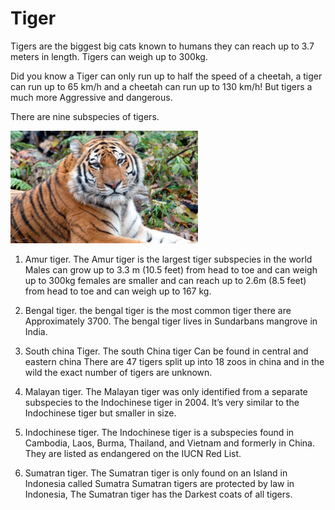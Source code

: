 # Tiger

Tigers are the biggest big cats known to humans they can reach up to  3.7 meters in length. Tigers can weigh up to 300kg.

Did you know a Tiger can only run up to half the speed of a cheetah, a tiger can run up to 65 km/h and a cheetah can run up to 130 km/h! But tigers a much more Aggressive and dangerous.

 There are nine subspecies of tigers.

 ![Tiger](amur_tiger.png)

 1. Amur tiger. The Amur tiger is the largest tiger subspecies in the world Males can grow up to 3.3 m (10.5 feet) from head to toe and can weigh up to 300kg  females are smaller and can reach up to 2.6m (8.5 feet) from head to toe and can weigh up to 167 kg.

 2. Bengal tiger. the bengal tiger is the most common tiger there are Approximately 3700. The bengal tiger lives in Sundarbans mangrove in India.

 3. South china Tiger. The south China tiger Can be found in central and eastern china There are 47 tigers split up into 18 zoos in china and in the wild the exact number of tigers are unknown.

 4. Malayan tiger. The Malayan tiger was only identified from a separate subspecies to the Indochinese tiger in 2004. It’s very similar to the Indochinese tiger but smaller in size.

 5. Indochinese tiger. The Indochinese tiger is a subspecies found in Cambodia, Laos, Burma, Thailand, and Vietnam and formerly in China. They are listed as endangered on the IUCN Red List.

 6. Sumatran tiger. The Sumatran tiger is only found on an Island in Indonesia called Sumatra Sumatran tigers are protected by law in Indonesia, The Sumatran tiger has the Darkest coats of all tigers.

